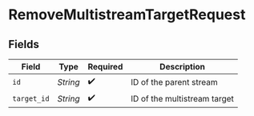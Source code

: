 # RemoveMultistreamTargetRequest


## Fields

| Field                        | Type                         | Required                     | Description                  |
| ---------------------------- | ---------------------------- | ---------------------------- | ---------------------------- |
| `id`                         | *String*                     | :heavy_check_mark:           | ID of the parent stream      |
| `target_id`                  | *String*                     | :heavy_check_mark:           | ID of the multistream target |